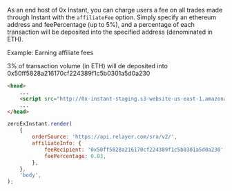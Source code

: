 As an end host of 0x Instant, you can charge users a fee on all trades made through Instant with the `affiliateFee` option. Simply specify an ethereum address and feePercentage (up to 5%), and a percentage of each transaction will be deposited into the specified address (denominated in ETH).

Example: Earning affiliate fees

3% of transaction volume (in ETH) will de deposited into 0x50ff5828a216170cf224389f1c5b0301a5d0a230

```html
<head>
    ...
    <script src="http://0x-instant-staging.s3-website-us-east-1.amazonaws.com/main.bundle.js"></script>
    ...
</head>
```

```javascript
zeroExInstant.render(
    {
        orderSource: 'https://api.relayer.com/sra/v2/',
        affiliateInfo: {
            feeRecipient: '0x50ff5828a216170cf224389f1c5b0301a5d0a230',
            feePercentage: 0.03,
        },
    },
    'body',
);
```
